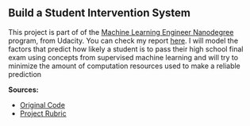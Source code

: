 Build a Student Intervention System
--------------------------


This project is part of of the [Machine Learning Engineer Nanodegree](https://www.udacity.com/course/machine-learning-engineer-nanodegree--nd009) program, from Udacity. You can check my report <a href="http://nbviewer.jupyter.org/github/ucaiado/Student_Intervention/blob/master/student_intervention.ipynb" target="_blank">here</a>. I will model the factors that predict how likely a student is to pass their high school final exam using concepts from supervised machine learning and will try to minimize the amount of computation resources used to make a reliable prediction


<b>Sources:</b>

- [Original Code](https://github.com/udacity/machine-learning/tree/master/projects/student_intervention)
- [Project Rubric](https://docs.google.com/document/d/1eyMT5SkhK4qiiFfTz1TrSnSqkV9gbH8g0Jfh3kW6apI/pub?embedded=true)
